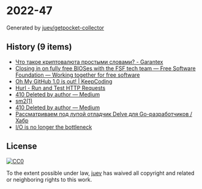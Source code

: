 # 2022-47

Generated by [juev/getpocket-collector](https://github.com/juev/getpocket-collector)

## History (9 items)

- [Что такое криптовалюта простыми словами? - Garantex](https://news.garantex.io/chto-takoe-kriptovalyuta-prostymi-slovami/)
- [Closing in on fully free BIOSes with the FSF tech team — Free Software Foundation — Working together for free software](https://www.fsf.org/blogs/sysadmin/closing-in-on-fully-free-bioses-with-the-fsf-tech-team)
- [Oh My GitHub 1.0 is out! | KeepCoding](https://en.liujiacai.net/2022/11/26/oh-my-github-1-0/)
- [Hurl - Run and Test HTTP Requests](https://hurl.dev/index.html)
- [410 Deleted by author — Medium](https://medium.com/@kris-nova/experimenting-with-federation-and-migrating-accounts-eae61a688c3c)
- [sm2(1)](https://len.falken.directory/code/sm2.git/)
- [410 Deleted by author — Medium](https://medium.com/@kris-nova/hachyderm-infrastructure-74f518bc7472)
- [Рассматриваем под лупой отладчик Delve для Go-разработчиков / Хабр](https://habr.com/ru/companies/ozontech/articles/701198/)
- [I/O is no longer the bottleneck](https://benhoyt.com/writings/io-is-no-longer-the-bottleneck/)

## License

[![CC0](https://mirrors.creativecommons.org/presskit/buttons/88x31/svg/cc-zero.svg)](https://creativecommons.org/publicdomain/zero/1.0/)

To the extent possible under law, [juev](https://github.com/juev) has waived all copyright and related or neighboring rights to this work.
